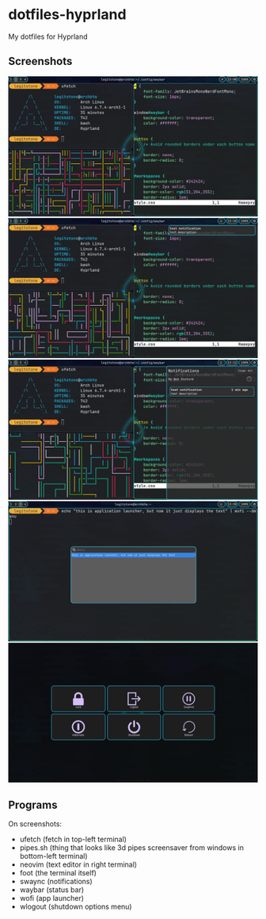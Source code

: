 # dotfiles-hyprland

My dotfiles for Hyprland

## Screenshots
![](https://github.com/LegitSt0ne/dotfiles-hyprland/blob/main/example1.png?raw=true)
![](https://github.com/LegitSt0ne/dotfiles-hyprland/blob/main/example2.png?raw=true)
![](https://github.com/LegitSt0ne/dotfiles-hyprland/blob/main/example3.png?raw=true)
![](https://github.com/LegitSt0ne/dotfiles-hyprland/blob/main/example4.png?raw=true)
![](https://github.com/LegitSt0ne/dotfiles-hyprland/blob/main/example5.png?raw=true)

## Programs
On screenshots:
- ufetch (fetch in top-left terminal)
- pipes.sh (thing that looks like 3d pipes screensaver from windows in bottom-left terminal)
- neovim (text editor in right terminal)
- foot (the terminal itself)
- swaync (notifications)
- waybar (status bar)
- wofi (app launcher)
- wlogout (shutdown options menu)
